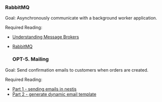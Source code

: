### RabbitMQ
  
Goal: Asynchronously communicate with a background worker application.

Required Reading:
- [Understanding Message Brokers](https://medium.com/@ekanshbansal/understanding-message-brokers-using-rabbitmq-5c8b41ecf0f2)
- [RabbitMQ](https://docs.nestjs.com/microservices/rabbitmq)

  ### OPT-5. Mailing
  
Goal: Send confirmation emails to customers when orders are created.

Required Reading:
- [Part 1 - sending emails in nestjs](https://www.learmoreseekmore.com/2022/05/part-1-email-sending-in-nestjs-app.html)
- [Part 2 - generate dynamic email template](https://www.learmoreseekmore.com/2022/05/part2-generate-dynamic-email-template-and-send-email-in-the-nestjs-application.html)